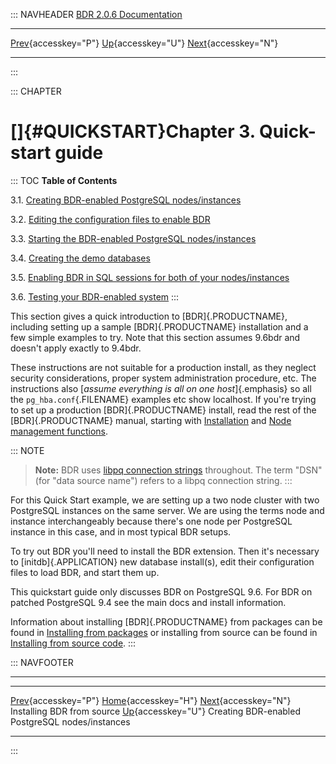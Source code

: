 ::: NAVHEADER
  [BDR 2.0.6 Documentation](index.md)                                                                                         
  ------------------------------------------------------------------------------ ------------------------------------------- -- ----------------------------------------------------------------------------------------------------
  [Prev](installation-source.md "Installing BDR from source"){accesskey="P"}   [Up](getting-started.md){accesskey="U"}        [Next](quickstart-instances.md "Creating BDR-enabled PostgreSQL nodes/instances"){accesskey="N"}

------------------------------------------------------------------------
:::

::: CHAPTER
# []{#QUICKSTART}Chapter 3. Quick-start guide

::: TOC
**Table of Contents**

3.1. [Creating BDR-enabled PostgreSQL
nodes/instances](quickstart-instances.md)

3.2. [Editing the configuration files to enable
BDR](quickstart-editing.md)

3.3. [Starting the BDR-enabled PostgreSQL
nodes/instances](quickstart-starting.md)

3.4. [Creating the demo databases](quickstart-creating.md)

3.5. [Enabling BDR in SQL sessions for both of your
nodes/instances](quickstart-enabling.md)

3.6. [Testing your BDR-enabled system](quickstart-testing.md)
:::

This section gives a quick introduction to [BDR]{.PRODUCTNAME},
including setting up a sample [BDR]{.PRODUCTNAME} installation and a few
simple examples to try. Note that this section assumes 9.6bdr and
doesn\'t apply exactly to 9.4bdr.

These instructions are not suitable for a production install, as they
neglect security considerations, proper system administration procedure,
etc. The instructions also [*assume everything is all on one
host*]{.emphasis} so all the `pg_hba.conf`{.FILENAME} examples etc show
localhost. If you\'re trying to set up a production [BDR]{.PRODUCTNAME}
install, read the rest of the [BDR]{.PRODUCTNAME} manual, starting with
[Installation](installation.md) and [Node management
functions](functions-node-mgmt.md).

::: NOTE
> **Note:** BDR uses [libpq connection
> strings](https://www.postgresql.org/docs/9.6/static/libpq-connect.html#LIBPQ-CONNSTRING)
> throughout. The term \"DSN\" (for \"data source name\") refers to a
> libpq connection string.
:::

For this Quick Start example, we are setting up a two node cluster with
two PostgreSQL instances on the same server. We are using the terms node
and instance interchangeably because there\'s one node per PostgreSQL
instance in this case, and in most typical BDR setups.

To try out BDR you\'ll need to install the BDR extension. Then it\'s
necessary to [initdb]{.APPLICATION} new database install(s), edit their
configuration files to load BDR, and start them up.

This quickstart guide only discusses BDR on PostgreSQL 9.6. For BDR on
patched PostgreSQL 9.4 see the main docs and install information.

Information about installing [BDR]{.PRODUCTNAME} from packages can be
found in [Installing from packages](installation-packages.md) or
installing from source can be found in [Installing from source
code](installation-source.md).
:::

::: NAVFOOTER

------------------------------------------------------------------------

  ------------------------------------------------- ------------------------------------------- --------------------------------------------------
  [Prev](installation-source.md){accesskey="P"}        [Home](index.md){accesskey="H"}        [Next](quickstart-instances.md){accesskey="N"}
  Installing BDR from source                         [Up](getting-started.md){accesskey="U"}     Creating BDR-enabled PostgreSQL nodes/instances
  ------------------------------------------------- ------------------------------------------- --------------------------------------------------
:::
